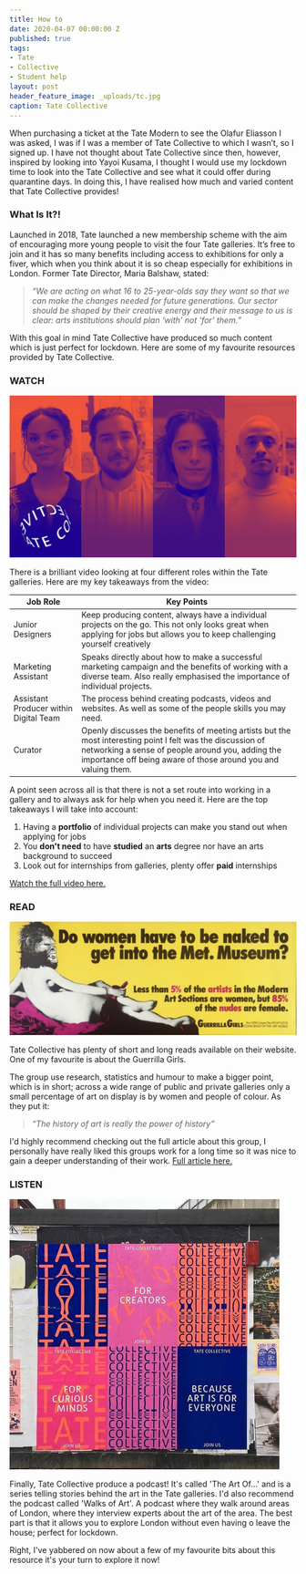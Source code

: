 ```yaml
---
title: How to
date: 2020-04-07 00:00:00 Z
published: true
tags:
- Tate
- Collective
- Student help
layout: post
header_feature_image: _uploads/tc.jpg
caption: Tate Collective
---
```


When purchasing a ticket at the Tate Modern to see the Olafur Eliasson I was asked, I was if I was a member of Tate Collective to which I wasn’t, so I signed up. I have not thought about Tate Collective since then, however, inspired by looking into Yayoi Kusama, I thought I would use my lockdown time to look into the Tate Collective and see what it could offer during quarantine days. In doing this, I have realised how much and varied content that Tate Collective provides!

### What Is It?!
Launched in 2018, Tate launched a new membership scheme with the aim of encouraging more young people to visit the four Tate galleries. It’s free to join and it has so many benefits including access to exhibitions for only a fiver, which when you think about it is so cheap especially for exhibitions in London. Former Tate Director, Maria Balshaw, stated:

>_“We are acting on what 16 to 25-year-olds say they want so that we can make the changes needed for future generations. Our sector should be shaped by their creative energy and their message to us is clear: arts institutions should plan ‘with’ not ‘for’ them.”_

With this goal in  mind Tate Collective have  produced  so much content which is just perfect for lockdown. Here  are some of my favourite resources provided by Tate Collective.

### WATCH

[![Tate Collective Video](/_uploads/tcvideo.jpg)](/_uploads/tcvideo.jpg)

There is a brilliant video looking at four different roles within the Tate  galleries. Here  are my key takeaways from the video:

Job Role  | Key Points  
--|--
Junior Designers  | Keep producing content, always have a individual projects on the go. This not only looks great when applying for jobs but allows you to keep challenging yourself creatively
Marketing Assistant  | Speaks directly about how to make a successful marketing campaign and the benefits of working with a diverse team. Also really emphasised the importance of individual projects.   
Assistant Producer within Digital  Team  |  The process behind creating podcasts, videos and websites. As well as some of the people skills you may need.
Curator  |  Openly discusses the benefits of meeting artists but the most interesting point I felt was the discussion of networking a sense of people around you, adding the importance off being aware of those around you and valuing them.

A point seen across all is that there is not a set route into working in a gallery and to always ask for help when you need it. Here are the top takeaways I will take into account:

1. Having a **portfolio** of individual projects can make you stand out when applying for jobs
2. You **don't need** to have **studied** an **arts** degree nor have an arts background to succeed
3. Look out for internships from galleries, plenty offer **paid** internships

[Watch the full video here. ](https://www.youtube.com/watch?v=8-HcBhHQSfc)

###  READ


[![Guerrilla Girls](/_uploads/P78793_9.jpg)](/_uploads/P78793_9.jpg)

Tate Collective has plenty of short and long reads available on their website. One of my favourite is about the Guerrilla Girls.

The group use research, statistics and humour to make a bigger point, which is in short; across a wide range of public and private galleries only a small percentage of art on display is by women and people of colour. As they put it:

 >_“The history of art is really the power of history”_

I'd highly recommend checking out the full article about this group, I personally have really liked this groups work for a long time so it was nice to gain a deeper understanding of their work. [Full article here.](https://www.tate.org.uk/art/artists/guerrilla-girls-6858/getting-know-guerrilla-girls)

### LISTEN
[![Tate Collective](/_uploads/tc3.jpg)](/_uploads/tc3.jpg)

Finally, Tate Collective produce a podcast! It's called 'The Art Of...' and is a series telling  stories behind the art in the Tate galleries. I'd also recommend the podcast called 'Walks of Art'. A podcast where they walk around areas of London, where they interview experts about the art of the area. The best part is that it allows you to explore London without even having o leave the house; perfect for lockdown.

Right, I've yabbered on now about a few of my favourite bits about this resource it's your turn to explore it now!
